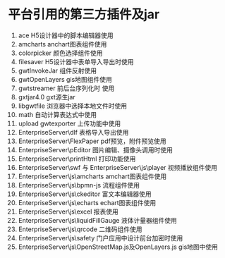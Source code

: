 # 平台引用的第三方插件及jar
1. ace H5设计器中的脚本编辑器使用
2. amcharts  anchart图表组件使用
3. colorpicker 颜色选择组件使用
4. filesaver H5设计器中表单导入导出时使用
5. gwtInvokeJar 组件反射使用
6. gwtOpenLayers gis地图组件使用
7. gwtstreamer 前后台序列化时 使用
8. gxtjar4.0 gxt源生jar
9. libgwtfile 浏览器中选择本地文件时使用
10. math 自动计算表达式中使用
11. upload gwtexporter 上传功能中使用
12. EnterpriseServer\dlf 表格导入导出使用
13. EnterpriseServer\FlexPaper pdf预览，附件预览使用
14. EnterpriseServer\pEditor  图片编辑、摄像头调用时使用
15. EnterpriseServer\printHtml 打印功能使用
16. EnterpriseServer\swf 与 EnterpriseServer\js\player 视频播放组件使用
17. EnterpriseServer\js\amcharts amchart图表组件使用
18. EnterpriseServer\js\bpmn-js 流程组件使用
19. EnterpriseServer\js\ckeditor 富文本编辑器使用
20. EnterpriseServer\js\echarts echart图表组件使用
21. EnterpriseServer\js\excel 报表使用
22. EnterpriseServer\js\liquidFillGauge 液体计量器组件使用
23. EnterpriseServer\js\qrcode 二维码组件使用
24. EnterpriseServer\js\safety 门户应用中设计前台加密时使用
25. EnterpriseServer\js\OpenStreetMap.js及OpenLayers.js gis地图中使用